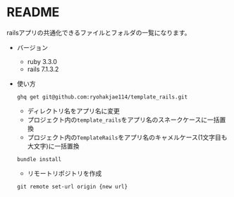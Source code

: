 # README

railsアプリの共通化できるファイルとフォルダの一覧になります。

* バージョン
  * ruby 3.3.0
  * rails 7.1.3.2
  
* 使い方
  ```
  ghq get git@github.com:ryohakjae114/template_rails.git
  ```
  * ディレクトリ名をアプリ名に変更
  * プロジェクト内の`template_rails`をアプリ名のスネークケースに一括置換
  * プロジェクト内の`TemplateRails`をアプリ名のキャメルケース(1文字目も大文字)に一括置換
  ```
  bundle install
  ```
  * リモートリポジトリを作成
  ```
  git remote set-url origin {new url}
  ```
